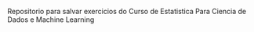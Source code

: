 Repositorio para salvar exercicios do Curso de Estatistica Para Ciencia de Dados e Machine Learning
